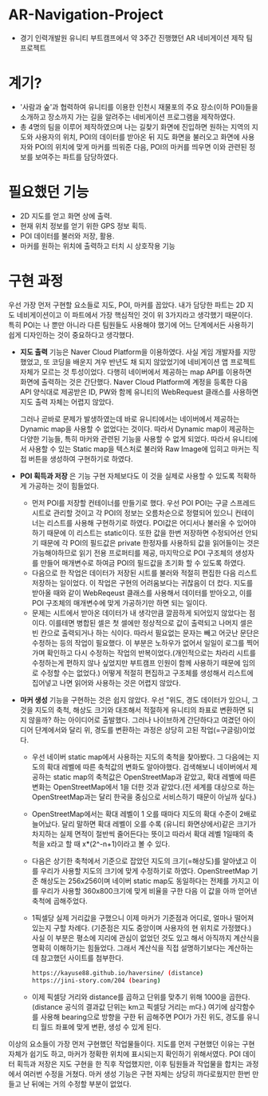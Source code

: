 # AR-Navigation-Project

- 경기 인력개발원 유니티 부트캠프에서 약 3주간 진행했던 AR 네비게이션 제작 팀 프로젝트

# 계기?

- '사람과 숲'과 협력하여 유니티를 이용한 인천시 재물포의 주요 장소(이하 POI)들을 소개하고 장소까지 가는 길을 알려주는 네비게이션 프로그램을 제작하였다.
- 총 4명의 팀을 이루어 제작하였으며 나는 길찾기 화면에 진입하면 원하는 지역의 지도와 사용자의 위치, POI의 데이터를 받아온 뒤 지도 화면을 불러오고 화면에 사용자와 POI의 위치에 맞게 마커를 띄워준 다음, POI의 마커를 띄우면 이와 관련된 정보를 보여주는 파트를 담당하였다.

# 필요했던 기능

- 2D 지도를 얻고 화면 상에 출력.
- 현재 위치 정보를 얻기 위한 GPS 정보 획득.
- POI 데이터를 불러와 저장, 활용.
- 마커를 원하는 위치에 출력하고 터치 시 상호작용 기능

# 구현 과정

우선 가장 먼저 구현할 요소들로 지도, POI, 마커를 꼽았다. 내가 담당한 파트는 2D 지도 네비게이션이고 이 파트에서 가장 핵심적인 것이 위 3가지라고 생각했기 때문이다. 특히 POI는 나 뿐만 아니라 다른 팀원들도 사용해야 했기에 어느 단계에서든 사용하기 쉽게 디자인하는 것이 중요하다고 생각했다.

- **지도 출력**
 기능은 Naver Cloud Platform을 이용하였다. 사실 게임 개발자를 지망했었고, 또 코딩을 배운지 겨우 반년도 채 되지 않았었기에 네비게이션 앱 프로젝트 자체가 모르는 것 투성이었다. 다행히 네이버에서 제공하는 map API를 이용하면 화면에 출력하는 것은 간단했다. Naver Cloud Platform에 계정을 등록한 다음 API 양식대로 제공받은 ID, PW와 함께 유니티의 WebRequest 클래스를 사용하면 지도 출력 자체는 어렵지 않았다.

  그러나 곧바로 문제가 발생하였는데 바로 유니티에서는 네이버에서 제공하는 Dynamic map을 사용할 수 없었다는 것이다. 따라서 Dynamic map이 제공하는 다양한 기능들, 특히 마커와 관련된 기능을 사용할 수 없게 되었다. 따라서 유니티에서 사용할 수 있는 Static map을 텍스처로 불러와 Raw Image에 입히고 마커는 직접 버튼을 생성하여 구현하기로 하였다.

- **POI 획득과 저장**
 은 기능 구현 자체보다도 이 것을 실제로 사용할 수 있도록 적확하게 가공하는 것이 힘들었다.
  - 먼저 POI를 저장할 컨테이너를 만들기로 했다. 우선 POI POI는 구글 스프레드 시트로 관리할 것이고 각 POI의 정보는 오름차순으로 정렬되어 있으니 컨테이너는 리스트를 사용해 구현하기로 하였다. POI값은 어디서나 불러올 수 있어야 하기 때문에 이 리스트는 static이다. 또한 값을 한번 저장하면 수정되어선 안되기 때문에 각 POI의 필드값은 private 한정자를 사용하되 값을 읽어들이는 것은 가능해야하므로 읽기 전용 프로퍼티를 제공, 마지막으로 POI 구조체의 생성자를 만들어 매개변수로 하여금 POI의 필드값을 초기화 할 수 있도록 하였다.
  - 다음으로 한 작업은 데이터가 저장된 시트를 불러와 적절히 편집한 다음 리스트 저장하는 일이었다. 이 작업은 구현의 어려움보다는 귀찮음이 더 컸다. 지도를 받아올 때와 같이 WebReqeust 클래스를 사용해서 데이터를 받아오고, 이를 POI 구조체의 매개변수에 맞게 가공하기만 하면 되는 일이다.
  -  문제는 시트에서 받아온 데이터가 내 생각만큼 깔끔하게 되어있지 않았다는 점이다. 이를테면 병합된 셀은 첫 셀에만 정상적으로 값이 출력되고 나머지 셀은 빈 칸으로 출력되거나 하는 식이다. 따라서 필요없는 문자는 빼고 어긋난 문단은 수정하는 등의 작업이 필요했다. 이 부분은 노하우가 없어서 일일이 로그를 찍어가며 확인하고 다시 수정하는 작업의 반복이었다.(개인적으로는 차라리 시트를 수정하는게 편하지 않나 싶었지만 부트캠프 인원이 함께 사용하기 때문에 임의로 수정할 수는 없었다.) 어떻게 적절히 편집하고 구조체를 생성해서 리스트에 집어넣고 나면 읽어와 사용하는 것은 어렵지 않았다.

- **마커 생성**
 기능을 구현하는 것은 쉽지 않았다. 우선 "위도, 경도 데이터가 있으니, 그것을 지도의 축척, 해상도 크기와 대조해서 적절하게 유니티의 좌표로 변환하면 되지 않을까? 하는 아이디어로 출발했다. 그러나 나이브하게 간단하다고 여겼던 아이디어 단계에서와 달리 위, 경도를 변환하는 과정은 상당히 고된 작업(=구글링)이었다.
  - 우선 네이버 static map에서 사용하는 지도의 축척을 찾아봤다. 그 다음에는 지도의 확대 레벨에 따른 축척값의 변화도 알아야했다. 검색해보니 네이버에서 제공하는 static map의 축척값은 OpenStreetMap과 같았고, 확대 레벨에 따른 변화는 OpenStreetMap에서 1을 더한 것과 같았다.(전 세계를 대상으로 하는 OpenStreetMap과는 달리 한국을 중심으로 서비스하기 때문이 아닐까 싶다.)
  - OpenStreetMap에서는 확대 레벨이 1 오를 때마다 지도의 확대 수준이 2배로 늘어났다. 달리 말하면 확대 레벨이 오를 수록 (유니티 화면상에서)같은 크기가 차지하는 실제 면적이 절반씩 줄어든다는 뜻이고 따라서 확대 레벨 1일때의 축척을 x라고 할 때 x*(2^-n+1)이라고 볼 수 있다.
  - 다음은 상기한 축척에서 기준으로 잡았던 지도의 크기(=해상도)를 알아냈고 이를 우리가 사용할 지도의 크기에 맞게 수정하기로 하였다. OpenStreetMap 기준 해상도는 256x256이며 네이버 static map도 동일하다는 전제를 가지고 이를 우리가 사용할 360x800크기에 맞게 비율을 구한 다음 이 값을 아까 얻어낸 축척에 곱해주었다.
  - 1픽셀당 실제 거리값을 구했으니 이제 마커가 기준점과 어디로, 얼마나 떨어져 있는지 구할 차례다. (기준점은 지도 중앙이며 사용자의 현 위치로 가정했다.) 사실 이 부분은 평소에 지리에 관심이 없었던 것도 있고 해서 아직까지 계산식을 명확히 이해하기는 힘들었다. 그래서 계산식을 직접 설명하기보다는 계산하는데 참고했던 사이트를 첨부한다.
    
    ```bash
    https://kayuse88.github.io/haversine/ (distance)
    https://jini-story.com/204 (bearing)
    ```
    
  - 이제 픽셀당 거리와 distance를 곱하고 단위를 맞추기 위해 1000을 곱한다.(distance 공식의 결과값 단위는 km고 픽셀당 거리는 m다.) 여기에 삼각함수를 사용해 bearing으로 방향을 구한 뒤 곱해주면 POI가 가진 위도, 경도를 유니티 월드 좌표에 맞게 변환, 생성 수 있게 된다.
 
 
이상의 요소들이 가장 먼저 구현했던 작업물들이다. 지도를 먼저 구현했던 이유는 구현 자체가 쉽기도 하고, 마커가 정확한 위치에 표시되는지 확인하기 위해서였다. POI 데이터 획득과 저장은 지도 구현을 한 직후 작업했지만, 이후 팀원들과 작업물을 합치는 과정에서 여러번 수정을 거쳤다. 마커 생성 기능은 구현 자체는 상당히 까다로웠지만 한번 만들고 난 뒤에는 거의 수정할 부분이 없었다.
